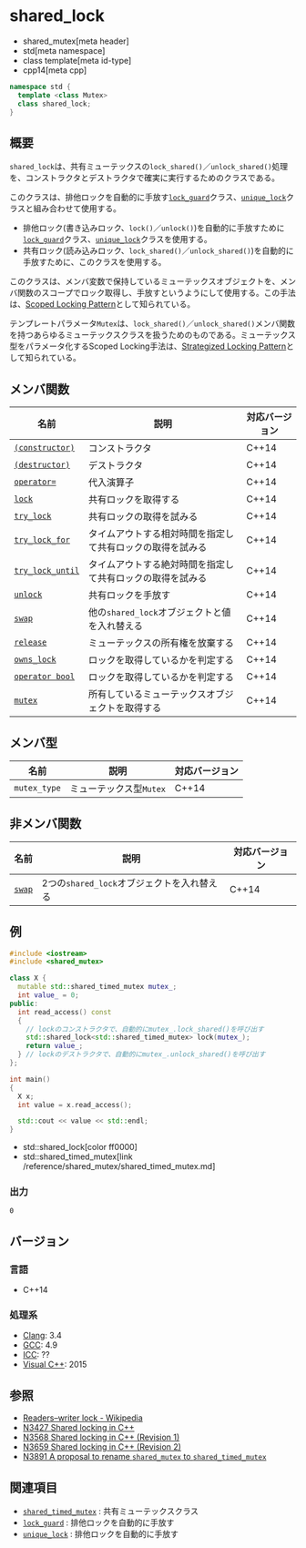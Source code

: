# shared_lock
* shared_mutex[meta header]
* std[meta namespace]
* class template[meta id-type]
* cpp14[meta cpp]

```cpp
namespace std {
  template <class Mutex>
  class shared_lock;
}
```

## 概要
`shared_lock`は、共有ミューテックスの`lock_shared()`／`unlock_shared()`処理を、コンストラクタとデストラクタで確実に実行するためのクラスである。

このクラスは、排他ロックを自動的に手放す[`lock_guard`](/reference/mutex/lock_guard.md)クラス、[`unique_lock`](/reference/mutex/unique_lock.md)クラスと組み合わせて使用する。

- 排他ロック(書き込みロック、`lock()`／`unlock()`)を自動的に手放すために[`lock_guard`](/reference/mutex/lock_guard.md)クラス、[`unique_lock`](/reference/mutex/unique_lock.md)クラスを使用する。
- 共有ロック(読み込みロック、`lock_shared()`／`unlock_shared()`)を自動的に手放すために、このクラスを使用する。

このクラスは、メンバ変数で保持しているミューテックスオブジェクトを、メンバ関数のスコープでロック取得し、手放すというようにして使用する。この手法は、[Scoped Locking Pattern](https://www.dre.vanderbilt.edu/~schmidt/PDF/ScopedLocking.pdf)として知られている。

テンプレートパラメータ`Mutex`は、`lock_shared()`／`unlock_shared()`メンバ関数を持つあらゆるミューテックスクラスを扱うためのものである。ミューテックス型をパラメータ化するScoped Locking手法は、[Strategized Locking Pattern](https://www.dre.vanderbilt.edu/~schmidt/PDF/locking-patterns.pdf)として知られている。


## メンバ関数

| 名前 | 説明 | 対応バージョン |
|-----------------------------------------------------|--------------------------------------------------------|-------|
| [`(constructor)`](shared_lock/op_constructor.md)  | コンストラクタ | C++14 |
| [`(destructor)`](shared_lock/op_destructor.md)    | デストラクタ | C++14 |
| [`operator=`](shared_lock/op_assign.md)           | 代入演算子 | C++14 |
| [`lock`](shared_lock/lock.md)                     | 共有ロックを取得する | C++14 |
| [`try_lock`](shared_lock/try_lock.md)             | 共有ロックの取得を試みる | C++14 |
| [`try_lock_for`](shared_lock/try_lock_for.md)     | タイムアウトする相対時間を指定して共有ロックの取得を試みる | C++14 |
| [`try_lock_until`](shared_lock/try_lock_until.md) | タイムアウトする絶対時間を指定して共有ロックの取得を試みる | C++14 |
| [`unlock`](shared_lock/unlock.md)                 | 共有ロックを手放す | C++14 |
| [`swap`](shared_lock/swap.md)                     | 他の`shared_lock`オブジェクトと値を入れ替える | C++14 |
| [`release`](shared_lock/release.md)               | ミューテックスの所有権を放棄する | C++14 |
| [`owns_lock`](shared_lock/owns_lock.md)           | ロックを取得しているかを判定する | C++14 |
| [`operator bool`](shared_lock/op_bool.md)         | ロックを取得しているかを判定する | C++14 |
| [`mutex`](shared_lock/mutex.md)                   | 所有しているミューテックスオブジェクトを取得する | C++14 |


## メンバ型

| 名前 | 説明 | 対応バージョン |
|--------------|-------------------------|-------|
| `mutex_type` | ミューテックス型`Mutex` | C++14 |


## 非メンバ関数

| 名前 | 説明 | 対応バージョン |
|--------------------------------------|--------------------------------------------|-------|
| [`swap`](shared_lock/swap_free.md) | 2つの`shared_lock`オブジェクトを入れ替える | C++14 |


## 例
```cpp example
#include <iostream>
#include <shared_mutex>

class X {
  mutable std::shared_timed_mutex mutex_;
  int value_ = 0;
public:
  int read_access() const
  {
    // lockのコンストラクタで、自動的にmutex_.lock_shared()を呼び出す
    std::shared_lock<std::shared_timed_mutex> lock(mutex_);
    return value_;
  } // lockのデストラクタで、自動的にmutex_.unlock_shared()を呼び出す
};

int main()
{
  X x;
  int value = x.read_access();

  std::cout << value << std::endl;
}
```
* std::shared_lock[color ff0000]
* std::shared_timed_mutex[link /reference/shared_mutex/shared_timed_mutex.md]

### 出力
```
0
```

## バージョン
### 言語
- C++14

### 処理系
- [Clang](/implementation.md#clang): 3.4
- [GCC](/implementation.md#gcc): 4.9
- [ICC](/implementation.md#icc): ??
- [Visual C++](/implementation.md#visual_cpp): 2015


## 参照
- [Readers–writer lock - Wikipedia](https://en.wikipedia.org/wiki/Readers%E2%80%93writer_lock)
- [N3427 Shared locking in C++](http://www.open-std.org/jtc1/sc22/wg21/docs/papers/2012/n3427.html)
- [N3568 Shared locking in C++ (Revision 1)](http://www.open-std.org/jtc1/sc22/wg21/docs/papers/2013/n3568.html)
- [N3659 Shared locking in C++ (Revision 2)](http://www.open-std.org/jtc1/sc22/wg21/docs/papers/2013/n3659.html)
- [N3891 A proposal to rename `shared_mutex` to `shared_timed_mutex`](http://www.open-std.org/jtc1/sc22/wg21/docs/papers/2014/n3891.htm)


## 関連項目
- [`shared_timed_mutex`](shared_timed_mutex.md) : 共有ミューテックスクラス
- [`lock_guard`](/reference/mutex/lock_guard.md) : 排他ロックを自動的に手放す
- [`unique_lock`](/reference/mutex/unique_lock.md) : 排他ロックを自動的に手放す


